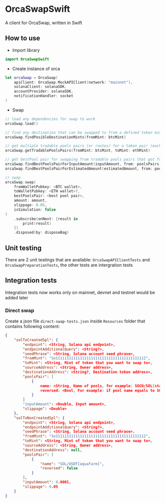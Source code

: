 # OrcaSwapSwift
A client for OrcaSwap, written in Swift

## How to use
* Import library
```swift
import OrcaSwapSwift
```

* Create instance of orca
```swift
let orcaSwap = OrcaSwap(
    apiClient: OrcaSwap.MockAPIClient(network: "mainnet"),
    solanaClient: solanaSDK,
    accountProvider: solanaSDK,
    notificationHandler: socket
)
```
* Swap
```swift
// load any dependencies for swap to work
orcaSwap.load()

// find any destination that can be swapped to from a defined token mint
orcaSwap.findPosibleDestinationMints(fromMint: btcMint)

// get multiple tradable pools pairs (or routes) for a token pair (each pool pairs contains 1 or 2 pools for swapping)
orcaSwap.getTradablePoolsPairs(fromMint: btcMint, toMint: ethMint)

// get bestPool pair for swapping from tradable pools pairs that got from getTradablePoolsPair method, this method return a pool pair that can be used for swapping
orcaSwap.findBestPoolsPairForInputAmount(inputAmount, from: poolsPairs)
orcaSwap.findBestPoolsPairForEstimatedAmount(estimatedAmount, from: poolsPairs)

// swap
orcaSwap.swap(
    fromWalletPubkey: <BTC wallet>,
    toWalletPubkey: <ETH wallet>?,
    bestPoolsPair: <best pool pair>,
    amount: amount,
    slippage: 0.05,
    isSimulation: false
)
    .subscribe(onNext: {result in
        print(result)
    })
    .disposed(by: disposeBag)
```

## Unit testing
There are 2 unit testings that are available: `OrcaSwapAPIClientTests` and `OrcaSwapPreparationTests`, the other tests are intergration tests

## Integration tests
Integration tests now works only on mainnet, devnet and testnet would be added later

### Direct swap
Create a json file `direct-swap-tests.json` inside `Resources` folder that contains following content:
```json
{
    "solToCreatedSpl": {
        "endpoint": <String, Solana api endpoint>,
        "endpointAdditionalQuery": <String?>,
        "seedPhrase": <String, Solana account seed phrase>,
        "fromMint": "So11111111111111111111111111111111111111112",
        "toMint": <String, Mint of token that you want to swap to>,
        "sourceAddress": <String, Owner address>,
        "destinationAddress": <String?, Destination token address>,
        "poolsPair": [
            {
                name: <String, Name of pools, for example: SOCN/SOL[stable][aquafarm], see Resources/pools/orca-pools-mainnet.json>,
                reversed: <Bool, For example: if pool name equals to SOCN/SOL, and the swap is SOL to SOCN, then reversed == true> 
            }
        ]
        "inputAmount": <Double, Input amount>,
        "slippage": <Double>
    },
    "solToNonCreatedSpl": {
        "endpoint": <String, Solana api endpoint>,
        "endpointAdditionalQuery": <String?>,
        "seedPhrase": <String, Solana account seed phrase>,
        "fromMint": "So11111111111111111111111111111111111111112",
        "toMint": <String, Mint of token that you want to swap to>,
        "sourceAddress": <String, Owner address>,
        "destinationAddress": null,
        "poolsPair": [
            {
                "name": "SOL/USDT[aquafarm]",
                "reversed": false
            }
        ],
        "inputAmount": 0.0001,
        "slippage": 0.05
    }
}
```

